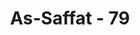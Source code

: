 ---
title: "As-Saffat - 79"
no: 79
arabic_no: ٧٩
ayah: سَلٰمٌ عَلٰى نُوْحٍ فِى الْعٰلَمِيْنَ
translation: "”Kesejahteraan (Kami limpahkan) atas Nuh di seluruh alam.”"
tafsir: "Kemudian disebutkan salam kesejahteraan bagi Nuh \"Salamun 'ala Nuhin\" sebagai pengajaran bagi para malaikat, jin, dan manusia supaya mereka juga mengucapkan salam sejahtera kepada Nuh sampai hari Kiamat. Allah berfirman:\n\nDifirmankan, \"Wahai Nuh! Turunlah dengan selamat sejahtera dan penuh keberkahan dari Kami, bagimu dan bagi semua umat (mukmin) yang bersamamu. (Hud/11: 48)\n\nDengan ucapan salam sejahtera untuk Nuh oleh umat manusia dari masa ke masa maka nama Nabi Nuh akan tetap harum dan diingat sepanjang masa."
---
